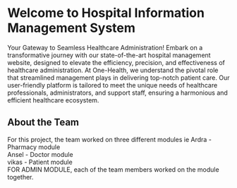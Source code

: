 <h1>Welcome to Hospital Information Management System</h1>

<p>Your Gateway to Seamless Healthcare Administration! Embark on a transformative journey with our state-of-the-art hospital management website,
designed to elevate the efficiency, precision, and effectiveness of healthcare administration. 
At One-Health, we understand the pivotal role that streamlined management plays in delivering top-notch patient care. Our user-friendly platform is tailored to meet the unique needs of healthcare professionals, 
administrators, and support staff, ensuring a harmonious and efficient healthcare ecosystem.</p>


<h2>About the Team</h2>
<p>For this project,  the team worked on three different modules ie 
Ardra - Pharmacy module <br>
Ansel - Doctor module <br>
vikas - Patient module <br>
FOR ADMIN MODULE, each of the team members worked on the module together.
</p>

